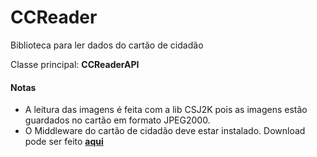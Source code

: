 # CCReader
Biblioteca para ler dados do cartão de cidadão

Classe principal: **CCReaderAPI**


#### Notas
- A leitura das imagens é feita com a lib CSJ2K pois as imagens estão guardados no cartão em formato JPEG2000.
- O Middleware do cartão de cidadão deve estar instalado. Download pode ser feito **[aqui](https://1drv.ms/f/s!AkLsBHidk5AH2jVcrqr-xsTvuJpu "aqui")**